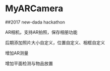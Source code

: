 # MyARCamera
##2017 new-dada hackathon 

AR相机，支持AR拍照，保存相册功能

后期添加照片大小自定义，位置自定义、相框自定义

增加AR测量

增加平面检测与物品放置
